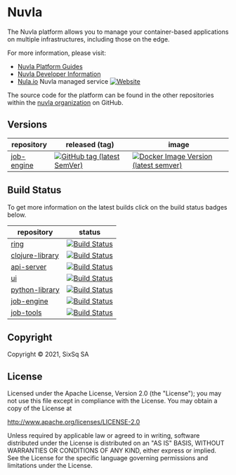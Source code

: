 # Nuvla

The Nuvla platform allows you to manage your container-based
applications on multiple infrastructures, including those on the edge.

For more information, please visit:

 - [Nuvla Platform Guides](https://docs.nuvla.io/)
 - [Nuvla Developer Information](https://github.com/nuvla/nuvla/wiki)
 - [Nula.io](https://nuvla.io) Nuvla managed service [![Website](https://img.shields.io/website?label=nuvla.io&style=flat-square&url=https%3A%2F%2Fnuvla.io)](https://nuvla.io)

The source code for the platform can be found in the other
repositories within the [nuvla
organization](https://github.com/nuvla/) on GitHub.

## Versions

| repository | released (tag) | image |
| ---- | ---- | ---- |
|[job-engine](https://github.com/nuvla/job-engine)|[![GitHub tag (latest SemVer)](https://img.shields.io/github/v/tag/nuvla/job-engine?label=version&sort=semver&style=flat-square)](https://github.com/nuvla/job-engine)| [![Docker Image Version (latest semver)](https://img.shields.io/docker/v/nuvla/job?sort=semver&style=flat-square)](https://hub.docker.com/repository/docker/nuvla/job/tags)|

## Build Status

To get more information on the latest builds click on the build status badges below.

| repository | status |
| ---- | ---- |
| [ring](https://github.com/nuvla/ring) | [![Build Status](https://travis-ci.com/nuvla/ring.svg?branch=master)](https://travis-ci.com/nuvla/ring) |
| [clojure-library](https://github.com/nuvla/clojure-library) | [![Build Status](https://travis-ci.com/nuvla/clojure-library.svg?branch=master)](https://travis-ci.com/nuvla/clojure-library) |
| [api-server](https://github.com/nuvla/api-server) | [![Build Status](https://github.com/nuvla/api-server/actions/workflows/main.yml/badge.svg?branch=master)](https://github.com/nuvla/api-server/actions/workflows/main.yml) |
| [ui](https://github.com/nuvla/ui) | [![Build Status](https://github.com/nuvla/ui/actions/workflows/main.yml/badge.svg?branch=master)](https://github.com/nuvla/ui/actions/workflows/main.yml) |
| [python-library](https://github.com/nuvla/python-library) | [![Build Status](https://github.com/nuvla/python-library/actions/workflows/main.yml/badge.svg?branch=master)](https://github.com/nuvla/python-library/actions/workflows/main.yml) |
| [job-engine](https://github.com/nuvla/job-engine) | [![Build Status](https://github.com/nuvla/job-engine/actions/workflows/main.yml/badge.svg?branch=master)](https://github.com/nuvla/job-engine/actions/workflows/main.yml) |
| [job-tools](https://github.com/nuvla/job-tools) | [![Build Status](https://github.com/nuvla/job-tools/actions/workflows/main.yml/badge.svg?branch=master)](https://github.com/nuvla/job-tools/actions/workflows/main.yml) |

## Copyright

Copyright &copy; 2021, SixSq SA

## License

Licensed under the Apache License, Version 2.0 (the "License"); you
may not use this file except in compliance with the License.  You may
obtain a copy of the License at

http://www.apache.org/licenses/LICENSE-2.0

Unless required by applicable law or agreed to in writing, software
distributed under the License is distributed on an "AS IS" BASIS,
WITHOUT WARRANTIES OR CONDITIONS OF ANY KIND, either express or
implied.  See the License for the specific language governing
permissions and limitations under the License.
